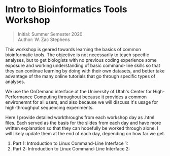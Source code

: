 # Intro to Bioinformatics Tools Workshop
> Initial: Summer Semester 2020 \
> Author: W. Zac Stephens

This workshop is geared towards learning the basics of common bioinformatic tools. The objective is not necessarily to teach specific analyses, but to get biologists with no previous coding experience some exposure and working understanding of basic command-line skills so that they can continue learning by doing with their own datasets, and better take advantage of the many online tutorials that go through specific types of analyses.

We use the OnDemand interface at the University of Utah's Center for High-Performance Computing throughout because it provides a common environemnt for all users, and also because we will discuss it's usage for high-throughput sequencing experiments.

Here I provide detailed workthroughs from each workshop day as .html files. Each served as the basis for the slides from each day and have more written explanation so that they can hopefully be worked through alone. I will likely update them at the end of each day, depending on how far we get.

1. Part 1: Introduction to Linux Command-Line Interface 1:
2. Part 2: Introduction to Linux Command-Line Interface 2:

